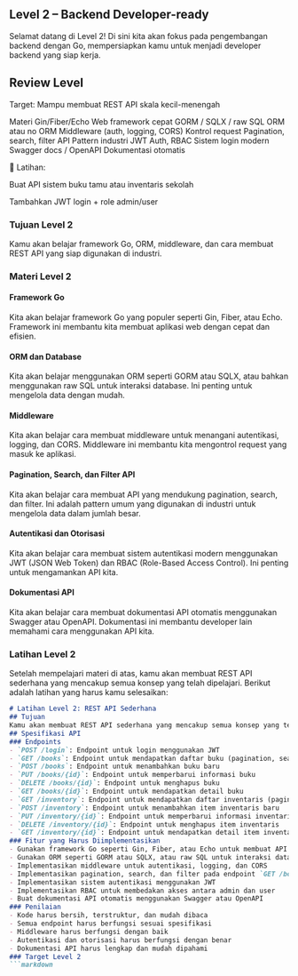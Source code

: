 ## Level 2 – Backend Developer-ready
Selamat datang di Level 2! Di sini kita akan fokus pada pengembangan backend dengan Go, mempersiapkan kamu untuk menjadi developer backend yang siap kerja.

## Review Level
Target: Mampu membuat REST API skala kecil-menengah

Materi
Gin/Fiber/Echo	Web framework cepat
GORM / SQLX / raw SQL	ORM atau no ORM
Middleware (auth, logging, CORS)	Kontrol request
Pagination, search, filter API	Pattern industri
JWT Auth, RBAC	Sistem login modern
Swagger docs / OpenAPI	Dokumentasi otomatis

🧪 Latihan:

Buat API sistem buku tamu atau inventaris sekolah

Tambahkan JWT login + role admin/user


### Tujuan Level 2
Kamu akan belajar framework Go, ORM, middleware, dan cara membuat REST API yang siap digunakan di industri.
### Materi Level 2
#### Framework Go
Kita akan belajar framework Go yang populer seperti Gin, Fiber, atau Echo. Framework ini membantu kita membuat aplikasi web dengan cepat dan efisien.
#### ORM dan Database
Kita akan belajar menggunakan ORM seperti GORM atau SQLX, atau bahkan menggunakan raw SQL untuk interaksi database. Ini penting untuk mengelola data dengan mudah.
#### Middleware
Kita akan belajar cara membuat middleware untuk menangani autentikasi, logging, dan CORS. Middleware ini membantu kita mengontrol request yang masuk ke aplikasi.
#### Pagination, Search, dan Filter API
Kita akan belajar cara membuat API yang mendukung pagination, search, dan filter. Ini adalah pattern umum yang digunakan di industri untuk mengelola data dalam jumlah besar.
#### Autentikasi dan Otorisasi
Kita akan belajar cara membuat sistem autentikasi modern menggunakan JWT (JSON Web Token) dan RBAC (Role-Based Access Control). Ini penting untuk mengamankan API kita.
#### Dokumentasi API
Kita akan belajar cara membuat dokumentasi API otomatis menggunakan Swagger atau OpenAPI. Dokumentasi ini membantu developer lain memahami cara menggunakan API kita.
### Latihan Level 2
Setelah mempelajari materi di atas, kamu akan membuat REST API sederhana yang mencakup semua konsep yang telah dipelajari. Berikut adalah latihan yang harus kamu selesaikan:

```markdown
# Latihan Level 2: REST API Sederhana
## Tujuan
Kamu akan membuat REST API sederhana yang mencakup semua konsep yang telah dipelajari di Level 2. API ini akan digunakan untuk sistem buku tamu atau inventaris sekolah.
## Spesifikasi API
### Endpoints
- `POST /login`: Endpoint untuk login menggunakan JWT
- `GET /books`: Endpoint untuk mendapatkan daftar buku (pagination, search, filter)
- `POST /books`: Endpoint untuk menambahkan buku baru
- `PUT /books/{id}`: Endpoint untuk memperbarui informasi buku
- `DELETE /books/{id}`: Endpoint untuk menghapus buku
- `GET /books/{id}`: Endpoint untuk mendapatkan detail buku
- `GET /inventory`: Endpoint untuk mendapatkan daftar inventaris (pagination, search, filter)
- `POST /inventory`: Endpoint untuk menambahkan item inventaris baru
- `PUT /inventory/{id}`: Endpoint untuk memperbarui informasi inventaris
- `DELETE /inventory/{id}`: Endpoint untuk menghapus item inventaris
- `GET /inventory/{id}`: Endpoint untuk mendapatkan detail item inventaris
### Fitur yang Harus Diimplementasikan
- Gunakan framework Go seperti Gin, Fiber, atau Echo untuk membuat API
- Gunakan ORM seperti GORM atau SQLX, atau raw SQL untuk interaksi database
- Implementasikan middleware untuk autentikasi, logging, dan CORS
- Implementasikan pagination, search, dan filter pada endpoint `GET /books` dan `GET /inventory`
- Implementasikan sistem autentikasi menggunakan JWT
- Implementasikan RBAC untuk membedakan akses antara admin dan user
- Buat dokumentasi API otomatis menggunakan Swagger atau OpenAPI
### Penilaian
- Kode harus bersih, terstruktur, dan mudah dibaca
- Semua endpoint harus berfungsi sesuai spesifikasi
- Middleware harus berfungsi dengan baik
- Autentikasi dan otorisasi harus berfungsi dengan benar
- Dokumentasi API harus lengkap dan mudah dipahami
### Target Level 2
```markdown


